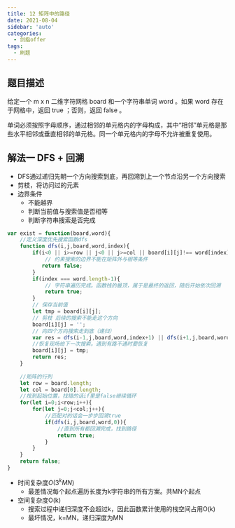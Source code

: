 ```yaml
---
title: 12 矩阵中的路径
date: 2021-08-04
sidebar: 'auto'
categories:
  - 剑指offer
tags: 
  - 刷题
---
```

## 题目描述

给定一个 m x n 二维字符网格 board 和一个字符串单词 word 。如果 word 存在于网格中，返回 true ；否则，返回 false 。

单词必须按照字母顺序，通过相邻的单元格内的字母构成，其中“相邻”单元格是那些水平相邻或垂直相邻的单元格。同一个单元格内的字母不允许被重复使用。

## 解法一 DFS + 回溯

- DFS通过递归先朝一个方向搜索到底，再回溯到上一个节点沿另一个方向搜索
- 剪枝，将访问过的元素
- 边界条件
  - 不能越界
  - 判断当前值与搜索值是否相等
  - 判断字符串搜索是否完成

```javascript
var exist = function(board,word){
    //定义深度优先搜索函数dfs
    function dfs(i,j,board,word,index){
        if(i<0 || i>=row || j<0 || j>=col || board[i][j]!== word[index]){
            // 约束搜索的边界不能在矩阵外与相等条件
           return false;
        }
        if(index === word.length-1){
            // 字符串遍历完成。函数栈的最顶，属于是最终的返回，随后开始依次回溯
            return true;
        }
        // 保存当前值 
        let tmp = board[i][j];
        // 剪枝 后续的搜索不能走这个方向
        board[i][j] = '';
        // 向四个方向搜索走到底（递归）
        var res = dfs(i-1,j,board,word,index+1) || dfs(i+1,j,board,word,index+1) || dfs(i,j-1,board,word,index+1) || dfs(i,j+1,board,word,index+1);
        //恢复现场给下一次搜索。遇到有路不通时要恢复
        board[i][j] = tmp;
        return res;
    }
    
    //矩阵的行列
    let row = board.length;
    let col = board[0].length;
    //找到起始位置，找错的话if里是false继续循环
    for(let i=0;i<row;i++){
        for(let j=0;j<col;j++){
            //匹配对的话会一步步回溯true
            if(dfs(i,j,board,word,0)){
                //直到所有都回溯完成，找到路径
                return true;
            }
        }
    }
    return false;
}
```

- 时间复杂度$O(3^{k}MN)$
  - 最差情况每个起点遍历长度为k字符串的所有方案。共MN个起点
- 空间复杂度O(k)
  - 搜索过程中递归深度不会超过k，因此函数累计使用的栈空间占用O(k)
  - 最坏情况，k=MN，递归深度为MN

